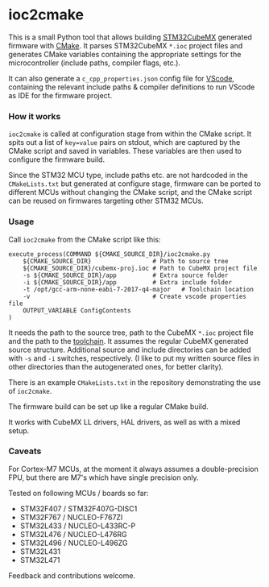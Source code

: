 # ioc2cmake

This is a small Python tool that allows building [STM32CubeMX](https://www.st.com/en/development-tools/stm32cubemx.html) generated firmware with [CMake](https://cmake.org/). It parses STM32CubeMX `*.ioc` project files and generates CMake variables containing the appropriate settings for the microcontroller (include paths, compiler flags, etc.).

It can also generate a `c_cpp_properties.json` config file for [VScode](https://code.visualstudio.com/), containing the relevant include paths & compiler definitions to run VScode as IDE for the firmware project.

### How it works

`ioc2cmake` is called at configuration stage from within the CMake script. It spits out a list of `key=value` pairs on stdout, which are captured by the CMake script and saved in variables. These variables are then used to configure the firmware build.

Since the STM32 MCU type, include paths etc. are not hardcoded in the `CMakeLists.txt` but generated at configure stage, firmware can be ported to different MCUs without changing the CMake script, and the CMake script can be reused on firmwares targeting other STM32 MCUs.

### Usage
Call `ioc2cmake` from the CMake script like this:
```
execute_process(COMMAND ${CMAKE_SOURCE_DIR}/ioc2cmake.py
    ${CMAKE_SOURCE_DIR}                 # Path to source tree
    ${CMAKE_SOURCE_DIR}/cubemx-proj.ioc # Path to CubeMX project file
    -s ${CMAKE_SOURCE_DIR}/app          # Extra source folder
    -i ${CMAKE_SOURCE_DIR}/app          # Extra include folder
    -t /opt/gcc-arm-none-eabi-7-2017-q4-major   # Toolchain location
    -v                                  # Create vscode properties file
    OUTPUT_VARIABLE ConfigContents
)
```
It needs the path to the source tree, path to the CubeMX `*.ioc` project file and the path to the [toolchain](https://developer.arm.com/open-source/gnu-toolchain/gnu-rm/downloads). It assumes the regular CubeMX generated source structure. Additional source and include directories can be added with `-s` and `-i` switches, respectively. (I like to put my written source files in other directories than the autogenerated ones, for better clarity).

There is an example `CMakeLists.txt` in the repository demonstrating the use of `ioc2cmake`.

The firmware build can be set up like a regular CMake build.

It works with CubeMX LL drivers, HAL drivers, as well as with a mixed setup.

### Caveats

For Cortex-M7 MCUs, at the moment it always assumes a double-precision FPU, but there are M7's which have single precision only.

Tested on following MCUs / boards so far:
- STM32F407 / STM32F407G-DISC1
- STM32F767 / NUCLEO-F767ZI
- STM32L433 / NUCLEO-L433RC-P
- STM32L476 / NUCLEO-L476RG
- STM32L496 / NUCLEO-L496ZG
- STM32L431
- STM32L471

Feedback and contributions welcome.
